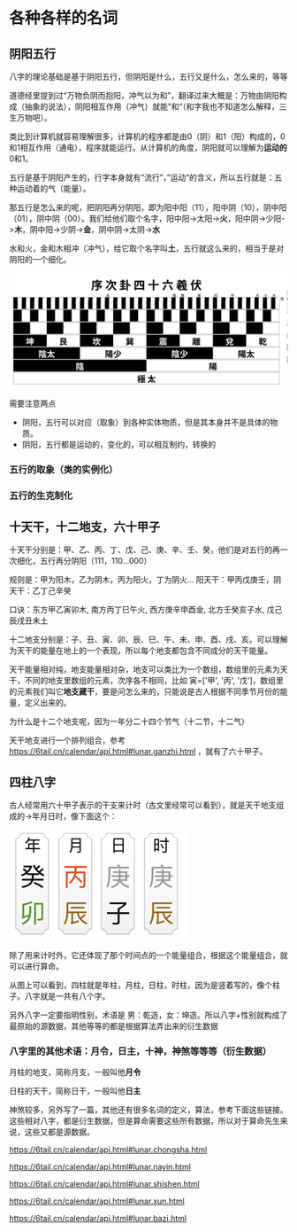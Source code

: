 # 各种各样的名词

## 阴阳五行

八字的理论基础是基于阴阳五行，但阴阳是什么，五行又是什么，怎么来的，等等

道德经里提到过“万物负阴而抱阳，冲气以为和”，翻译过来大概是：万物由阴阳构成（抽象的说法），阴阳相互作用（冲气）就能”和“（和字我也不知道怎么解释，三生万物吧）。

类比到计算机就容易理解很多，计算机的程序都是由0（阴）和1（阳）构成的，0和1相互作用（通电），程序就能运行。从计算机的角度，阴阳就可以理解为**运动的**0和1。

五行是基于阴阳产生的，行字本身就有“流行”，”运动“的含义，所以五行就是：五种运动着的气（能量）。

那五行是怎么来的呢，把阴阳再分阴阳，即为阳中阳（11），阳中阴（10），阴中阳（01），阴中阴（00）。我们给他们取个名字，阳中阳->太阳->**火**，阳中阴->少阳->**木**，阴中阳->少阴->**金**，阴中阴->太阴->**水**

水和火，金和木相冲（冲气），给它取个名字叫**土**，五行就这么来的，相当于是对阴阳的一个细化。

![](../img/gua.svg)

需要注意两点

- 阴阳，五行可以对应（取象）到各种实体物质，但是其本身并不是具体的物质。
- 阴阳，五行都是运动的，变化的，可以相互制约，转换的

### 五行的取象（类的实例化）



### 五行的生克制化



## 十天干，十二地支，六十甲子

十天干分别是：甲、乙、丙、丁、戊、己、庚、辛、壬、癸，他们是对五行的再一次细化，五行再分阴阳（111，110...000）

规则是：甲为阳木，乙为阴木，丙为阳火，丁为阴火...  阳天干：甲丙戊庚壬，阴天干：乙丁己辛癸

口诀：东方甲乙寅卯木, 南方丙丁巳午火, 西方庚辛申酉金, 北方壬癸亥子水, 戊己辰戌丑未土

十二地支分别是：子、丑、寅、卯、辰、巳、午、未、申、酉、戌、亥。可以理解为天干的能量在地上的一个表现，所以每个地支都包含不同成分的天干能量。

天干能量相对纯，地支能量相对杂，地支可以类比为一个数组，数组里的元素为天干，不同的地支里数组的元素，次序各不相同，比如 寅=['甲', '丙', '戊']，数组里的元素我们叫它**地支藏干**，要是问怎么来的，只能说是古人根据不同季节月份的能量，定义出来的。

为什么是十二个地支呢，因为一年分二十四个节气（十二节，十二气）

天干地支进行一个排列组合，参考 https://6tail.cn/calendar/api.html#lunar.ganzhi.html ，就有了六十甲子。

## 四柱八字

古人经常用六十甲子表示的干支来计时（古文里经常可以看到），就是天干地支组成的->年月日时，像下面这个：

![](../img/sample_bazi.jpeg)

除了用来计时外，它还体现了那个时间点的一个能量组合，根据这个能量组合，就可以进行算命。

从图上可以看到，四柱就是年柱，月柱，日柱，时柱，因为是竖着写的，像个柱子。八字就是一共有八个字。

另外八字一定要指明性别，术语是 男：乾造，女：坤造。所以八字+性别就构成了最原始的源数据，其他等等的都是根据算法弄出来的衍生数据

### 八字里的其他术语：月令，日主，十神，神煞等等等（衍生数据）

月柱的地支，简称月支，一般叫他**月令**

日柱的天干，简称日干，一般叫他**日主**

神煞较多，另外写了一篇，其他还有很多名词的定义，算法，参考下面这些链接。这些相对八字，都是衍生数据，但是算命需要这些所有数据，所以对于算命先生来说，这些又都是源数据。

https://6tail.cn/calendar/api.html#lunar.chongsha.html

https://6tail.cn/calendar/api.html#lunar.nayin.html

https://6tail.cn/calendar/api.html#lunar.shishen.html

https://6tail.cn/calendar/api.html#lunar.xun.html

https://6tail.cn/calendar/api.html#lunar.bazi.html
